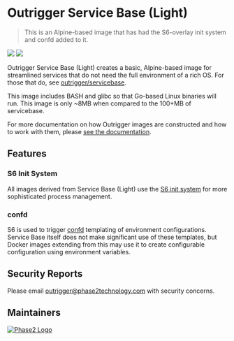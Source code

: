 # Outrigger Service Base (Light)

> This is an Alpine-based image that has had the S6-overlay init system and confd added to it.

[![](https://images.microbadger.com/badges/version/outrigger/servicebaselight.svg)](https://microbadger.com/images/outrigger/servicebaselight "Get your own version badge on microbadger.com") [![](https://images.microbadger.com/badges/image/outrigger/servicebaselight.svg)](https://microbadger.com/images/outrigger/servicebaselight "Get your own image badge on microbadger.com")

Outrigger Service Base (Light) creates a basic, Alpine-based image for streamlined
services that do not need the full environment of a rich OS. For those that do,
see [outrigger/servicebase](https://hub.docker.com/r/outrigger/servicebase).

This image includes BASH and glibc so that Go-based Linux binaries will run.
This image is only ~8MB when compared to the 100+MB of servicebase.

For more documentation on how Outrigger images are constructed and how to work
with them, please [see the documentation](http://docs.outrigger.sh/en/latest/).

## Features

### S6 Init System

All images derived from Service Base (Light) use the [S6 init system](https://github.com/just-containers/s6-overlay)
for more sophisticated process management.

### confd

S6 is used to trigger [confd](https://github.com/kelseyhightower/confd) templating
of environment configurations. Service Base itself does not make significant use
of these templates, but Docker images extending from this may use it to create
configurable configuration using environment variables.

## Security Reports

Please email outrigger@phase2technology.com with security concerns.

## Maintainers

[![Phase2 Logo](https://www.phase2technology.com/wp-content/uploads/2015/06/logo-retina.png)](https://www.phase2technology.com)

